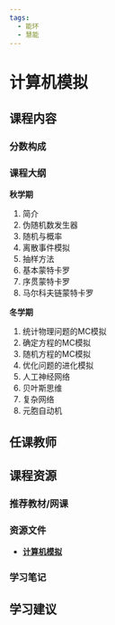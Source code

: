 ```yaml
---
tags:
  - 能环
  - 慧能
---
```


# 计算机模拟

## 课程内容

### 分数构成



### 课程大纲

**秋学期**

1. 简介
2. 伪随机数发生器
3. 随机与概率
4. 离散事件模拟
5. 抽样方法
6. 基本蒙特卡罗
7. 序贯蒙特卡罗
8. 马尔科夫链蒙特卡罗


**冬学期**

1. 统计物理问题的MC模拟
2. 确定方程的MC模拟
3. 随机方程的MC模拟
4. 优化问题的进化模拟
5. 人工神经网络
6. 贝叶斯思维
7. 复杂网络
8. 元胞自动机



## 任课教师


## 课程资源

### 推荐教材/网课

### 资源文件

- [**计算机模拟**](https://pan.baidu.com/s/1r3Dg8tIchisNwrR62kJGGQ?pwd=4q1d)

### 学习笔记

## 学习建议


